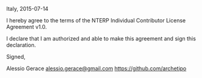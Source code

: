 Italy, 2015-07-14

I hereby agree to the terms of the NTERP Individual Contributor License
Agreement v1.0.

I declare that I am authorized and able to make this agreement and sign this
declaration.

Signed,

Alessio Gerace  alessio.gerace@gmail.com https://github.com/archetipo